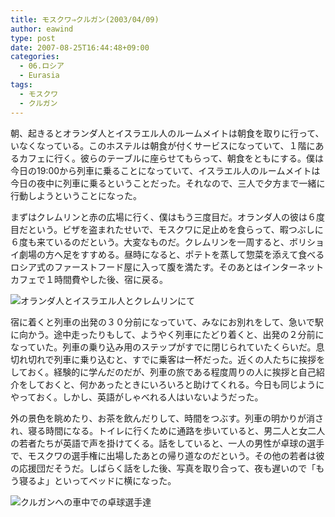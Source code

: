 ```yaml
---
title: モスクワ⇒クルガン(2003/04/09)
author: eawind
type: post
date: 2007-08-25T16:44:48+09:00
categories:
  - 06.ロシア
  - Eurasia
tags:
  - モスクワ
  - クルガン
---
```

朝、起きるとオランダ人とイスラエル人のルームメイトは朝食を取りに行って、いなくなっている。このホステルは朝食が付くサービスになっていて、１階にあるカフェに行く。彼らのテーブルに座らせてもらって、朝食をともにする。僕は今日の19:00から列車に乗ることになっていて、イスラエル人のルームメイトは今日の夜中に列車に乗るということだった。それなので、三人で夕方まで一緒に行動しようということになった。

まずはクレムリンと赤の広場に行く、僕はもう三度目だ。オランダ人の彼は６度目だという。ビザを盗まれたせいで、モスクワに足止めを食らって、暇つぶしに６度も来ているのだという。大変なものだ。クレムリンを一周すると、ボリショイ劇場の方へ足をすすめる。昼時になると、ポテトを蒸して惣菜を添えて食べるロシア式のファーストフード屋に入って腹を満たす。そのあとはインターネットカフェで１時間費やした後、宿に戻る。

![オランダ人とイスラエル人とクレムリンにて](/img/wp/2007/08/200304091556261.jpg)

宿に着くと列車の出発の３０分前になっていて、みなにお別れをして、急いで駅に向かう。途中走ったりもして、ようやく列車にたどり着くと、出発の２分前になっていた。列車の乗り込み用のステップがすでに閉じられていたくらいだ。息切れ切れで列車に乗り込むと、すでに乗客は一杯だった。近くの人たちに挨拶をしておく。経験的に学んだのだが、列車の旅である程度周りの人に挨拶と自己紹介をしておくと、何かあったときにいろいろと助けてくれる。今日も同じようにやっておく。しかし、英語がしゃべれる人はいないようだった。

外の景色を眺めたり、お茶を飲んだりして、時間をつぶす。列車の明かりが消され、寝る時間になる。トイレに行くために通路を歩いていると、男二人と女二人の若者たちが英語で声を掛けてくる。話をしていると、一人の男性が卓球の選手で、モスクワの選手権に出場したあとの帰り道なのだという。その他の若者は彼の応援団だそうだ。しばらく話をした後、写真を取り合って、夜も遅いので「もう寝るよ」といってベッドに横になった。

![クルガンへの車中での卓球選手達](/img/wp/2007/08/200304100106101.jpg)
